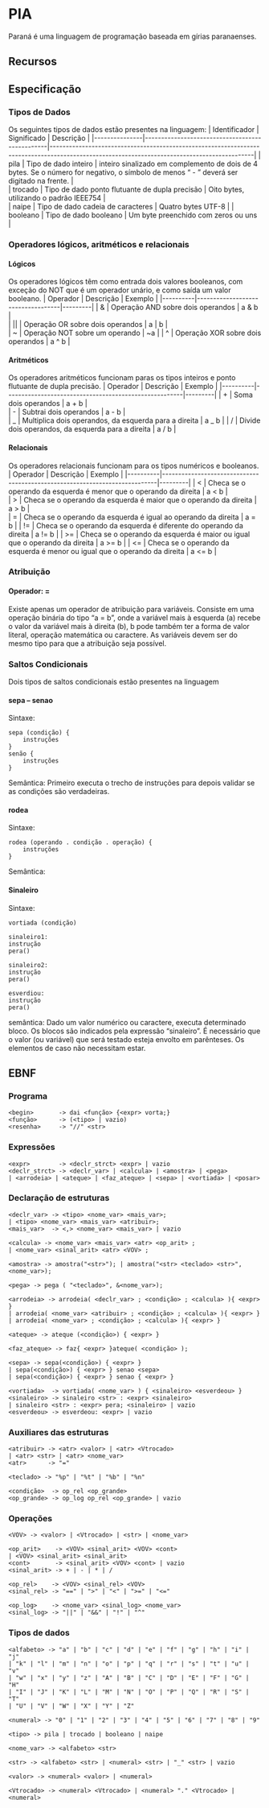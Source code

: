 # PIA

Paraná é uma linguagem de programação baseada em gírias paranaenses.

## Recursos

## Especificação

### Tipos de Dados

Os seguintes tipos de dados estão presentes na linguagem:
| Identificador | Significado | Descrição |
|---------------|------------------------------------------------|---------------------------------------------------------------------------------------------------------------------------------------------|
| pila | Tipo de dado inteiro | inteiro sinalizado em complemento de dois de 4 bytes. Se o número for negativo, o símbolo de menos “ - ” deverá ser digitado na frente. |  
| trocado | Tipo de dado ponto flutuante de dupla precisão | Oito bytes, utilizando o padrão IEEE754 |  
| naipe | Tipo de dado cadeia de caracteres | Quatro bytes UTF-8 |
| booleano | Tipo de dado booleano | Um byte preenchido com zeros ou uns |

### Operadores lógicos, aritméticos e relacionais

#### Lógicos

Os operadores lógicos têm como entrada dois valores booleanos, com exceção do NOT que é um operador unário, e como saída um valor booleano.
| Operador | Descrição | Exemplo |
|----------|-----------------------------------|---------|
| & | Operação AND sobre dois operandos | a & b |  
| \|\| | Operação OR sobre dois operandos | a | b |  
| ~ | Operação NOT sobre um operando | ~a |
| ^ | Operação XOR sobre dois operandos | a ^ b |

#### Aritméticos

Os operadores aritméticos funcionam paras os tipos inteiros e ponto flutuante de dupla precisão.
| Operador | Descrição | Exemplo |
|----------|-------------------------------------------------------|---------|
| + | Soma dois operandos | a + b |  
| - | Subtrai dois operandos | a - b |  
| _ | Multiplica dois operandos, da esquerda para a direita | a _ b |
| / | Divide dois operandos, da esquerda para a direita | a / b |

#### Relacionais

Os operadores relacionais funcionam para os tipos numéricos e booleanos.
| Operador | Descrição | Exemplo |
|----------|----------------------------------------------------------------------------|---------|
| < | Checa se o operando da esquerda é menor que o operando da direita | a < b |  
| > | Checa se o operando da esquerda é maior que o operando da direita | a > b |  
| = | Checa se o operando da esquerda é igual ao operando da direita | a = b |
| != | Checa se o operando da esquerda é diferente do operando da direita | a != b |
| >= | Checa se o operando da esquerda é maior ou igual que o operando da direita | a >= b |
| <= | Checa se o operando da esquerda é menor ou igual que o operando da direita | a <= b |

### Atribuição

#### Operador: = 
Existe apenas um operador de atribuição para variáveis. Consiste em uma operação binária do tipo “a = b”, onde a variável mais à esquerda (a) recebe o valor da variável mais à direita (b), b pode também ter a forma de valor literal, operação matemática ou caractere. As variáveis devem ser do mesmo tipo para que a atribuição seja possível.

### Saltos Condicionais

Dois tipos de saltos condicionais estão presentes na linguagem

#### sepa – senao

Sintaxe:

```
sepa (condição) {
	instruções
}
senão {
	instruções
}
```

Semântica:
Primeiro executa o trecho de instruções para depois validar se as condições são verdadeiras.

#### rodea

Sintaxe:

```
rodea (operando . condição . operação) {
	instruções
}
```

Semântica:


#### Sinaleiro

Sintaxe:
```
vortiada (condição)

sinaleiro1:
instrução
pera()

sinaleiro2:
instrução
pera()

esverdiou:
instrução
pera()
```

semântica: Dado um valor numérico ou caractere, executa determinado bloco. Os blocos são indicados pela expressão “sinaleiro”. É necessário que o valor (ou variável) que será testado esteja envolto em parênteses. Os elementos de caso não necessitam estar.

## EBNF
### Programa
```
<begin>       -> dai <função> {<expr> vorta;}
<função>      -> (<tipo> | vazio)
<resenha>     -> "//" <str>
```

### Expressões
```
<expr>        -> <declr_strct> <expr> | vazio
<declr_strct> -> <declr_var> | <calcula> | <amostra> | <pega> 
| <arrodeia> | <ateque> | <faz_ateque> | <sepa> | <vortiada> | <posar>
```

### Declaração de estruturas
```
<declr_var> -> <tipo> <nome_var> <mais_var>; 
| <tipo> <nome_var> <mais_var> <atribuir>;
<mais_var>  -> <,> <nome_var> <mais_var> | vazio
```
```
<calcula> -> <nome_var> <mais_var> <atr> <op_arit> ; 
| <nome_var> <sinal_arit> <atr> <VOV> ;
```
```
<amostra> -> amostra("<str>"); | amostra("<str> <teclado> <str>", <nome_var>);
```
```
<pega> -> pega ( "<teclado>", &<nome_var>);
```
```
<arrodeia> -> arrodeia( <declr_var> ; <condição> ; <calcula> ){ <expr> } 
| arrodeia( <nome_var> <atribuir> ; <condição> ; <calcula> ){ <expr> }  
| arrodeia( <nome_var> ; <condição> ; <calcula> ){ <expr> } 
```
```
<ateque> -> ateque (<condição>) { <expr> }
```
```
<faz_ateque> -> faz{ <expr> }ateque( <condição> );
```
```
<sepa> -> sepa(<condição>) { <expr> } 
| sepa(<condição>) { <expr> } senao <sepa> 
| sepa(<condição>) { <expr> } senao { <expr> }
```
```
<vortiada>  -> vortiada( <nome_var> ) { <sinaleiro> <esverdeou> }
<sinaleiro> -> sinaleiro <str> : <expr> <sinaleiro> 
| sinaleiro <str> : <expr> pera; <sinaleiro> | vazio
<esverdeou> -> esverdeou: <expr> | vazio
```

### Auxiliares das estruturas
```
<atribuir> -> <atr> <valor> | <atr> <Vtrocado> 
| <atr> <str> | <atr> <nome_var>
<atr>      -> "="
```
```
<teclado> -> "%p" | "%t" | "%b" | "%n"
```
```
<condição>  -> op_rel <op_grande>
<op_grande> -> op_log op_rel <op_grande> | vazio
```

### Operações
```
<VOV> -> <valor> | <Vtrocado> | <str> | <nome_var>
```
```
<op_arit>    -> <VOV> <sinal_arit> <VOV> <cont> 
| <VOV> <sinal_arit> <sinal_arit>
<cont>       -> <sinal_arit> <VOV> <cont> | vazio
<sinal_arit> -> + | - | * | /
```
```
<op_rel>    -> <VOV> <sinal_rel> <VOV>
<sinal_rel> -> "==" | ">" | "<" | ">=" | "<="
```
```
<op_log>    -> <nome_var> <sinal_log> <nome_var>
<sinal_log> -> "||" | "&&" | "!" | "^"
```

### Tipos de dados
```
<alfabeto> -> "a" | "b" | "c" | "d" | "e" | "f" | "g" | "h" | "i" | "j" 
| "k" | "l" | "m" | "n" | "o" | "p" | "q" | "r" | "s" | "t" | "u" | "v" 
| "w" | "x" | "y" | "z" | "A" | "B" | "C" | "D" | "E" | "F" | "G" | "H" 
| "I" | "J" | "K" | "L" | "M" | "N" | "O" | "P" | "Q" | "R" | "S" | "T"
| "U" | "V" | "W" | "X" | "Y" | "Z"
```
```
<numeral> -> "0" | "1" | "2" | "3" | "4" | "5" | "6" | "7" | "8" | "9"
```
```
<tipo> -> pila | trocado | booleano | naipe
```
```
<nome_var> -> <alfabeto> <str>
```
```
<str> -> <alfabeto> <str> | <numeral> <str> | "_" <str> | vazio
```
```
<valor> -> <numeral> <valor> | <numeral>
```
```
<Vtrocado> -> <numeral> <Vtrocado> | <numeral> "." <Vtrocado> | <numeral>
```
